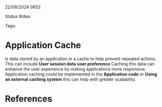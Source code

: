 22/08/2024 0652

Status #idea

Tags:

# Application Cache

Is data stored by an application in a cache to help prevent repeated actions. This can include
**User session data**
**user preference**
Caching this data can enhance the user experience by making applications more responsive. Application caching could be implemented in the 
**Application code** or
**Using an external caching system**
this can help with greater scalability.
# References
